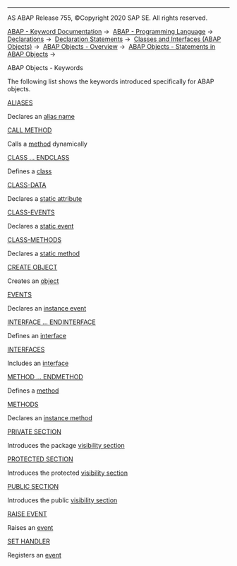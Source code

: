   

* * *

AS ABAP Release 755, ©Copyright 2020 SAP SE. All rights reserved.

[ABAP - Keyword Documentation](javascript:call_link\('abenabap.htm'\)) →  [ABAP - Programming Language](javascript:call_link\('abenabap_reference.htm'\)) →  [Declarations](javascript:call_link\('abendeclarations.htm'\)) →  [Declaration Statements](javascript:call_link\('abenabap_declarations.htm'\)) →  [Classes and Interfaces (ABAP Objects)](javascript:call_link\('abenclasses_and_interfaces.htm'\)) →  [ABAP Objects - Overview](javascript:call_link\('abenabap_objects_oview.htm'\)) →  [ABAP Objects - Statements in ABAP Objects](javascript:call_link\('abenabap_objects_statements.htm'\)) → 

ABAP Objects - Keywords

The following list shows the keywords introduced specifically for ABAP objects.

[ALIASES](javascript:call_link\('abapaliases.htm'\))

Declares an [alias name](javascript:call_link\('abenalias_glosry.htm'\) "Glossary Entry")

[CALL METHOD](javascript:call_link\('abapcall_method_dynamic.htm'\))

Calls a [method](javascript:call_link\('abenmethod_glosry.htm'\) "Glossary Entry") dynamically

[CLASS ... ENDCLASS](javascript:call_link\('abapclass.htm'\))

Defines a [class](javascript:call_link\('abenclass_glosry.htm'\) "Glossary Entry")

[CLASS-DATA](javascript:call_link\('abapclass-data.htm'\))

Declares a [static attribute](javascript:call_link\('abenstatic_attribute_glosry.htm'\) "Glossary Entry")

[CLASS-EVENTS](javascript:call_link\('abapclass-events.htm'\))

Declares a [static event](javascript:call_link\('abenstatic_event_glosry.htm'\) "Glossary Entry")

[CLASS-METHODS](javascript:call_link\('abapclass-methods.htm'\))

Declares a [static method](javascript:call_link\('abenstatic_method_glosry.htm'\) "Glossary Entry")

[CREATE OBJECT](javascript:call_link\('abapcreate_object.htm'\))

Creates an [object](javascript:call_link\('abenobject_glosry.htm'\) "Glossary Entry")

[EVENTS](javascript:call_link\('abapevents.htm'\))

Declares an [instance event](javascript:call_link\('abeninstance_event_glosry.htm'\) "Glossary Entry")

[INTERFACE ... ENDINTERFACE](javascript:call_link\('abapinterface.htm'\))

Defines an [interface](javascript:call_link\('abenoo_intf_glosry.htm'\) "Glossary Entry")

[INTERFACES](javascript:call_link\('abapinterfaces.htm'\))

Includes an [interface](javascript:call_link\('abenoo_intf_glosry.htm'\) "Glossary Entry")

[METHOD ... ENDMETHOD](javascript:call_link\('abapmethod.htm'\))

Defines a [method](javascript:call_link\('abenmethod_glosry.htm'\) "Glossary Entry")

[METHODS](javascript:call_link\('abapmethods.htm'\))

Declares an [instance method](javascript:call_link\('abeninstance_method_glosry.htm'\) "Glossary Entry")

[PRIVATE SECTION](javascript:call_link\('abapprivate.htm'\))

Introduces the package [visibility section](javascript:call_link\('abenvisibility_section_glosry.htm'\) "Glossary Entry")

[PROTECTED SECTION](javascript:call_link\('abapprotected.htm'\))

Introduces the protected [visibility section](javascript:call_link\('abenvisibility_section_glosry.htm'\) "Glossary Entry")

[PUBLIC SECTION](javascript:call_link\('abappublic.htm'\))

Introduces the public [visibility section](javascript:call_link\('abenvisibility_section_glosry.htm'\) "Glossary Entry")

[RAISE EVENT](javascript:call_link\('abapraise_event.htm'\))

Raises an [event](javascript:call_link\('abenevent_glosry.htm'\) "Glossary Entry")

[SET HANDLER](javascript:call_link\('abapset_handler.htm'\))

Registers an [event](javascript:call_link\('abenevent_glosry.htm'\) "Glossary Entry")